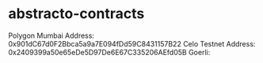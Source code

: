 # abstracto-contracts

Polygon Mumbai Address: 0x901dC67d0F2Bbca5a9a7E094fDd59C8431157B22
Celo Testnet Address: 0x2409399a50e65eDe5D97De6E67C335206AEfd05B
Goerli: 
